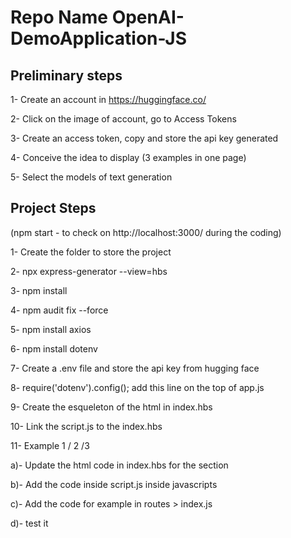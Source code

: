 # Repo Name OpenAI-DemoApplication-JS

## Preliminary steps

1- Create an account in https://huggingface.co/

2- Click on the image of account, go to Access Tokens

3- Create an access token, copy and store the api key generated

4- Conceive the idea to display (3 examples in one page)

5- Select the models of text generation



## Project Steps

(npm start   - to check on http://localhost:3000/ during the coding)

1- Create the folder to store the project

2- npx express-generator --view=hbs

3- npm install

4- npm audit fix --force

5- npm install axios

6- npm install dotenv

7- Create a .env file and store the api key from hugging face

8- require('dotenv').config(); add this line on the top of app.js

9- Create the esqueleton of the html in index.hbs

10- Link the script.js to the index.hbs

11- Example 1 / 2 /3

 a)- Update the html code in index.hbs for the section

 b)- Add the code inside script.js inside javascripts

 c)- Add the code for example  in routes > index.js

 d)- test it
